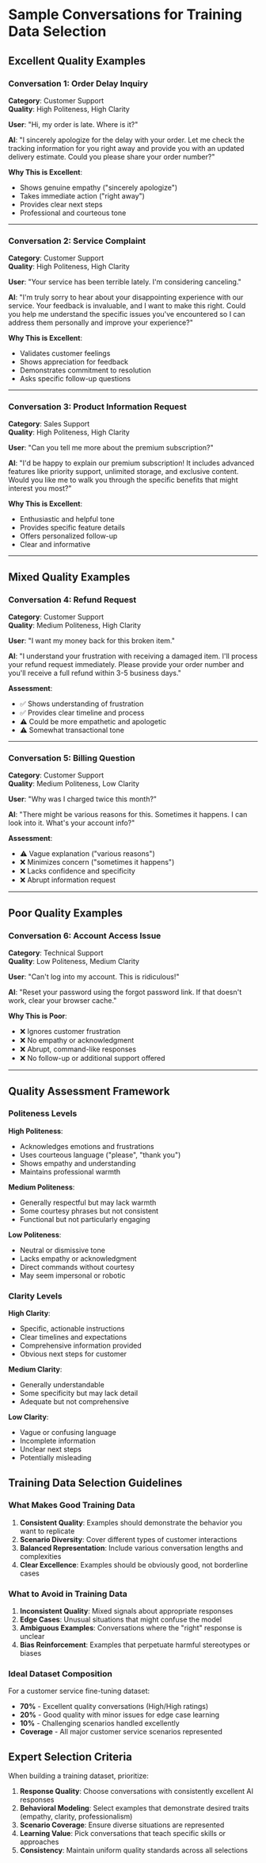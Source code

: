 # Sample Conversations for Training Data Selection

## Excellent Quality Examples

### Conversation 1: Order Delay Inquiry
**Category**: Customer Support  
**Quality**: High Politeness, High Clarity

**User**: "Hi, my order is late. Where is it?"

**AI**: "I sincerely apologize for the delay with your order. Let me check the tracking information for you right away and provide you with an updated delivery estimate. Could you please share your order number?"

**Why This is Excellent**:
- Shows genuine empathy ("sincerely apologize")
- Takes immediate action ("right away")
- Provides clear next steps
- Professional and courteous tone

---

### Conversation 2: Service Complaint
**Category**: Customer Support  
**Quality**: High Politeness, High Clarity

**User**: "Your service has been terrible lately. I'm considering canceling."

**AI**: "I'm truly sorry to hear about your disappointing experience with our service. Your feedback is invaluable, and I want to make this right. Could you help me understand the specific issues you've encountered so I can address them personally and improve your experience?"

**Why This is Excellent**:
- Validates customer feelings
- Shows appreciation for feedback
- Demonstrates commitment to resolution
- Asks specific follow-up questions

---

### Conversation 3: Product Information Request
**Category**: Sales Support  
**Quality**: High Politeness, High Clarity

**User**: "Can you tell me more about the premium subscription?"

**AI**: "I'd be happy to explain our premium subscription! It includes advanced features like priority support, unlimited storage, and exclusive content. Would you like me to walk you through the specific benefits that might interest you most?"

**Why This is Excellent**:
- Enthusiastic and helpful tone
- Provides specific feature details
- Offers personalized follow-up
- Clear and informative

---

## Mixed Quality Examples

### Conversation 4: Refund Request  
**Category**: Customer Support  
**Quality**: Medium Politeness, High Clarity

**User**: "I want my money back for this broken item."

**AI**: "I understand your frustration with receiving a damaged item. I'll process your refund request immediately. Please provide your order number and you'll receive a full refund within 3-5 business days."

**Assessment**:
- ✅ Shows understanding of frustration
- ✅ Provides clear timeline and process
- ⚠️ Could be more empathetic and apologetic
- ⚠️ Somewhat transactional tone

---

### Conversation 5: Billing Question
**Category**: Customer Support  
**Quality**: Medium Politeness, Low Clarity

**User**: "Why was I charged twice this month?"

**AI**: "There might be various reasons for this. Sometimes it happens. I can look into it. What's your account info?"

**Assessment**:
- ⚠️ Vague explanation ("various reasons")
- ❌ Minimizes concern ("sometimes it happens")
- ❌ Lacks confidence and specificity
- ❌ Abrupt information request

---

## Poor Quality Examples

### Conversation 6: Account Access Issue
**Category**: Technical Support  
**Quality**: Low Politeness, Medium Clarity

**User**: "Can't log into my account. This is ridiculous!"

**AI**: "Reset your password using the forgot password link. If that doesn't work, clear your browser cache."

**Why This is Poor**:
- ❌ Ignores customer frustration
- ❌ No empathy or acknowledgment
- ❌ Abrupt, command-like responses
- ❌ No follow-up or additional support offered

---

## Quality Assessment Framework

### Politeness Levels

**High Politeness**:
- Acknowledges emotions and frustrations
- Uses courteous language ("please", "thank you")
- Shows empathy and understanding
- Maintains professional warmth

**Medium Politeness**:
- Generally respectful but may lack warmth
- Some courtesy phrases but not consistent
- Functional but not particularly engaging

**Low Politeness**:
- Neutral or dismissive tone
- Lacks empathy or acknowledgment
- Direct commands without courtesy
- May seem impersonal or robotic

### Clarity Levels

**High Clarity**:
- Specific, actionable instructions
- Clear timelines and expectations
- Comprehensive information provided
- Obvious next steps for customer

**Medium Clarity**:
- Generally understandable
- Some specificity but may lack detail
- Adequate but not comprehensive

**Low Clarity**:
- Vague or confusing language
- Incomplete information
- Unclear next steps
- Potentially misleading

## Training Data Selection Guidelines

### What Makes Good Training Data

1. **Consistent Quality**: Examples should demonstrate the behavior you want to replicate
2. **Scenario Diversity**: Cover different types of customer interactions
3. **Balanced Representation**: Include various conversation lengths and complexities
4. **Clear Excellence**: Examples should be obviously good, not borderline cases

### What to Avoid in Training Data

1. **Inconsistent Quality**: Mixed signals about appropriate responses
2. **Edge Cases**: Unusual situations that might confuse the model
3. **Ambiguous Examples**: Conversations where the "right" response is unclear
4. **Bias Reinforcement**: Examples that perpetuate harmful stereotypes or biases

### Ideal Dataset Composition

For a customer service fine-tuning dataset:
- **70%** - Excellent quality conversations (High/High ratings)
- **20%** - Good quality with minor issues for edge case learning
- **10%** - Challenging scenarios handled excellently
- **Coverage** - All major customer service scenarios represented

## Expert Selection Criteria

When building a training dataset, prioritize:

1. **Response Quality**: Choose conversations with consistently excellent AI responses
2. **Behavioral Modeling**: Select examples that demonstrate desired traits (empathy, clarity, professionalism)
3. **Scenario Coverage**: Ensure diverse situations are represented
4. **Learning Value**: Pick conversations that teach specific skills or approaches
5. **Consistency**: Maintain uniform quality standards across all selections